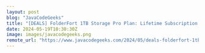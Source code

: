 ```yaml
---
layout: post
blog: "JavaCodeGeeks"
title: "[DEALS] FolderFort 1TB Storage Pro Plan: Lifetime Subscription (68% off) & Other Deals Up To 98% Off – Offers End Soon!"
date: 2024-05-19T10:30:30Z
image: images/javacodegeeks.png
remote_url: "https://www.javacodegeeks.com/2024/05/deals-folderfort-1tb-storage-pro-plan-lifetime-subscription-68-off-other-deals-up-to-98-off-offers-end-soon.html"
---
```

